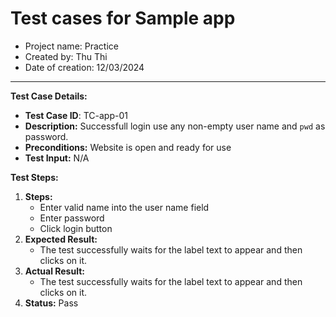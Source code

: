 # Test cases for Sample app
- Project name: Practice
- Created by: Thu Thi
- Date of creation: 12/03/2024

 
---------------------------

**Test Case Details:**
- **Test Case ID**: TC-app-01
- **Description:** Successfull login use any non-empty user name and `pwd` as password.
- **Preconditions:** Website is open and ready for use
- **Test Input:** N/A


**Test Steps:**

1. **Steps:**
    - Enter valid name into the user name field
    - Enter password
    - Click login button
2. **Expected Result:** 
    - The test successfully waits for the label text to appear and then clicks on it.
3. **Actual Result:**
    - The test successfully waits for the label text to appear and then clicks on it.
4. **Status:** Pass
